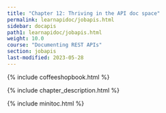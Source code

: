```yaml
---
title: "Chapter 12: Thriving in the API doc space"
permalink: learnapidoc/jobapis.html
sidebar: docapis
path1: learnapidoc/jobapis.html
weight: 10.0
course: "Documenting REST APIs"
section: jobapis
last-modified: 2023-05-28
---
```


{% include coffeeshopbook.html %}

{% include chapter_description.html %}

{% include minitoc.html %}